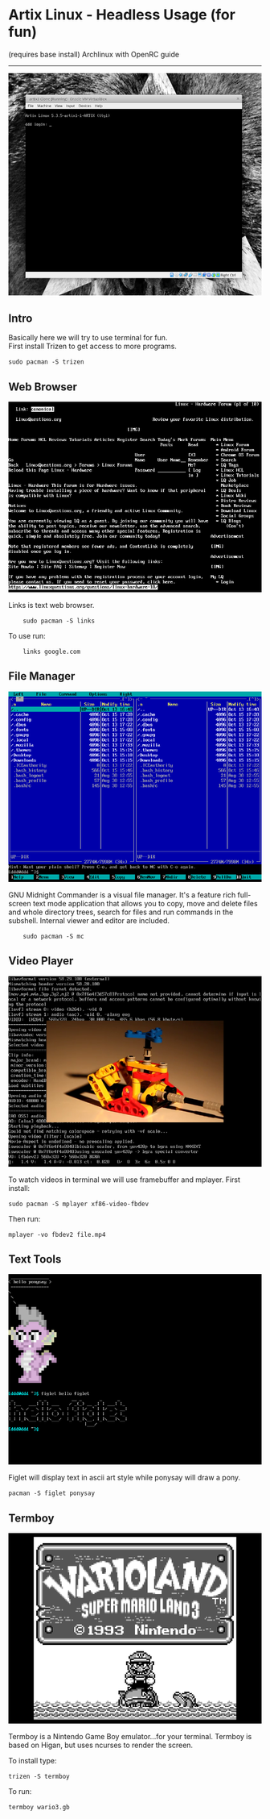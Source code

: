 # Artix Linux - Headless Usage (for fun)

(requires base install) Archlinux with OpenRC guide 

---

![alt text](https://github.com/damir-sijakovic/artix/blob/master/files/terminal_login.png)

## Intro

Basically here we will try to use terminal for fun.  
First install Trizen to get access to more programs.

    sudo pacman -S trizen    

## Web Browser

![alt text](https://github.com/damir-sijakovic/artix/blob/master/files/links.png)

Links is text web browser.  

        sudo pacman -S links
           
To use run:

        links google.com
                
## File Manager

![alt text](https://github.com/damir-sijakovic/artix/blob/master/files/mc.png)

GNU Midnight Commander is a visual file manager.
It's a feature rich full-screen text mode application that allows you 
to copy, move and delete files and whole directory trees, search for
files and run commands in the subshell. Internal viewer and editor are included. 

        sudo pacman -S mc   
        
        
## Video Player

![alt text](https://github.com/damir-sijakovic/artix/blob/master/files/mplayer.png)
        
To watch videos in terminal we will use framebuffer and mplayer. 
First install:

    sudo pacman -S mplayer xf86-video-fbdev   
        
Then run:        
        
    mplayer -vo fbdev2 file.mp4   
        

## Text Tools

![alt text](https://github.com/damir-sijakovic/artix/blob/master/files/texttools.png)

Figlet will display text in ascii art style while ponysay will draw a pony.

    pacman -S figlet ponysay
    
    
## Termboy

![alt text](https://github.com/damir-sijakovic/artix/blob/master/files/termboy.png)

Termboy is a Nintendo Game Boy emulator...for your terminal.
Termboy is based on Higan, but uses ncurses to render the screen.
    
To install type:

    trizen -S termboy

To run:

    termboy wario3.gb
 
 
 
           
